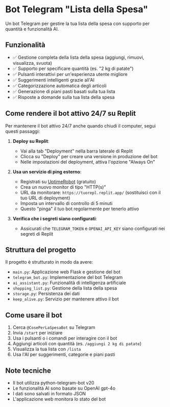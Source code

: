 # Bot Telegram "Lista della Spesa"

Un bot Telegram per gestire la tua lista della spesa con supporto per quantità e funzionalità AI.

## Funzionalità

- ✅ Gestione completa della lista della spesa (aggiungi, rimuovi, visualizza, svuota)
- ✅ Supporto per specificare quantità (es. "2 kg di patate")
- ✅ Pulsanti interattivi per un'esperienza utente migliore
- ✅ Suggerimenti intelligenti grazie all'AI
- ✅ Categorizzazione automatica degli articoli
- ✅ Generazione di piani pasti basati sulla tua lista
- ✅ Risposte a domande sulla tua lista della spesa

## Come rendere il bot attivo 24/7 su Replit

Per mantenere il bot attivo 24/7 anche quando chiudi il computer, segui questi passaggi:

1. **Deploy su Replit**:
   - Vai alla tab "Deployment" nella barra laterale di Replit
   - Clicca su "Deploy" per creare una versione in produzione del bot
   - Nelle impostazioni del deployment, attiva l'opzione "Always On"

2. **Usa un servizio di ping esterno**:
   - Registrati su [UptimeRobot](https://uptimerobot.com/) (gratuito)
   - Crea un nuovo monitor di tipo "HTTP(s)"
   - URL da monitorare: `https://tuorepl.replit.app/` (sostituisci con il tuo URL di deployment)
   - Imposta un intervallo di controllo di 5 minuti
   - Questo "pinga" il tuo bot regolarmente per tenerlo attivo

3. **Verifica che i segreti siano configurati**:
   - Assicurati che `TELEGRAM_TOKEN` e `OPENAI_API_KEY` siano configurati nei segreti di Replit

## Struttura del progetto

Il progetto è strutturato in modo da avere:

- `main.py`: Applicazione web Flask e gestione del bot
- `telegram_bot.py`: Implementazione del bot Telegram
- `ai_assistant.py`: Funzionalità di intelligenza artificiale
- `shopping_list.py`: Gestione della lista della spesa
- `storage.py`: Persistenza dei dati
- `keep_alive.py`: Servizio per mantenere attivo il bot

## Come usare il bot

1. Cerca `@CosePerLaSpesaBot` su Telegram
2. Invia `/start` per iniziare
3. Usa i pulsanti o i comandi per interagire con il bot
4. Aggiungi articoli con quantità (es. `/aggiungi 2 kg di patate`)
5. Visualizza la tua lista con `/lista`
6. Usa l'AI per suggerimenti, categorie e piani pasti

## Note tecniche

- Il bot utilizza python-telegram-bot v20
- Le funzionalità AI sono basate su OpenAI gpt-4o
- I dati sono salvati in formato JSON
- L'applicazione web monitora lo stato del bot